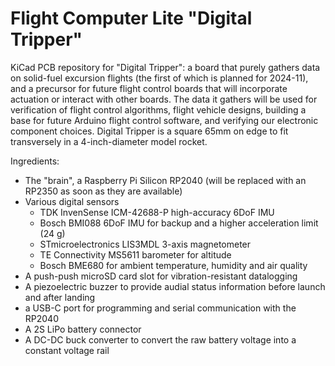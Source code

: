 # Flight Computer Lite "Digital Tripper"
KiCad PCB repository for "Digital Tripper": a board that purely gathers data on solid-fuel excursion flights (the first of which is planned for 2024-11), and a precursor for future flight control boards that will incorporate actuation or interact with other boards. The data it gathers will be used for verification of flight control algorithms, flight vehicle designs, building a base for future Arduino flight control software, and verifying our electronic component choices. Digital Tripper is a square 65mm on edge to fit transversely in a 4-inch-diameter model rocket.

Ingredients:
* The "brain", a Raspberry Pi Silicon RP2040 (will be replaced with an RP2350 as soon as they are available)  
* Various digital sensors
    * TDK InvenSense ICM-42688-P high-accuracy 6DoF IMU
    * Bosch BMI088 6DoF IMU for backup and a higher acceleration limit (24 g)
    * STmicroelectronics LIS3MDL 3-axis magnetometer
    * TE Connectivity MS5611 barometer for altitude
    * Bosch BME680 for ambient temperature, humidity and air quality
* A push-push microSD card slot for vibration-resistant datalogging
* A piezoelectric buzzer to provide audial status information before launch and after landing
* a USB-C port for programming and serial communication with the RP2040
* A 2S LiPo battery connector
* A DC-DC buck converter to convert the raw battery voltage into a constant voltage rail
